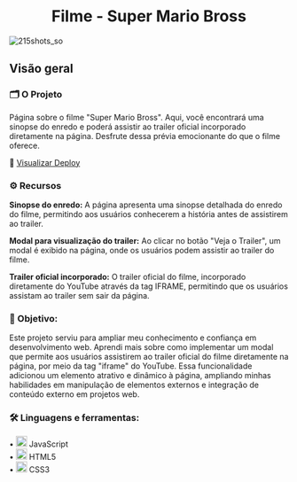 <div align="center">
  <h1>Filme - Super Mario Bross</h1>
</div>

![215shots_so](https://github.com/brennerpaiva/projeto-mario-bross/assets/114958953/c682484f-964f-4482-9388-5e47c2a91aea)

## Visão geral

### 🗂️ O Projeto
Página sobre o filme "Super Mario Bross". Aqui, você encontrará uma sinopse do enredo e poderá assistir ao trailer oficial incorporado diretamente na página. Desfrute dessa prévia emocionante do que o filme oferece. 

🔗 <a href="https://brennerpaiva.github.io/projeto-mario-bross/" target="_blank">Visualizar Deploy</a>

### ⚙️ Recursos

<strong>Sinopse do enredo:</strong> A página apresenta uma sinopse detalhada do enredo do filme, permitindo aos usuários conhecerem a história antes de assistirem ao trailer.

<strong>Modal para visualização do trailer:</strong> Ao clicar no botão "Veja o Trailer", um modal é exibido na página, onde os usuários podem assistir ao trailer do filme.

<strong>Trailer oficial incorporado:</strong> O trailer oficial do filme, incorporado diretamente do YouTube através da tag IFRAME, permitindo que os usuários assistam ao trailer sem sair da página.


### 📌 Objetivo:
Este projeto serviu para ampliar meu conhecimento e confiança em desenvolvimento web. Aprendi mais sobre como implementar um modal que permite aos usuários assistirem ao trailer oficial do filme diretamente na página, por meio da tag "iframe" do YouTube. Essa funcionalidade adicionou um elemento atrativo e dinâmico à página, ampliando minhas habilidades em manipulação de elementos externos e integração de conteúdo externo em projetos web.

### 🛠️ Linguagens e ferramentas: 
• <img width="20px" src="https://skillicons.dev/icons?i=javascript" alt="javascript icon"/> JavaScript\
• <img width="20px" src="https://skillicons.dev/icons?i=html" alt="html5"/> HTML5\
• <img width="20px" src="https://skillicons.dev/icons?i=css" alt="css icon"/> CSS3
</div>
